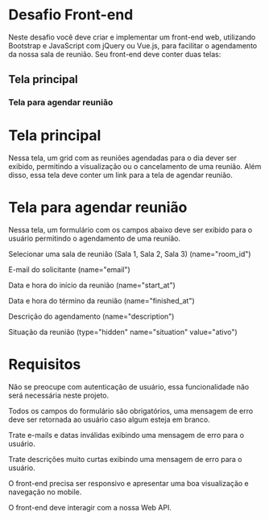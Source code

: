 # Desafio Front-end

Neste desafio você deve criar e implementar um front-end web, utilizando Bootstrap e JavaScript com jQuery ou Vue.js, para facilitar o agendamento da nossa sala de reunião.
Seu front-end deve conter duas telas:

## Tela principal

### Tela para agendar reunião

# Tela principal
Nessa tela, um grid com as reuniões agendadas para o dia dever ser exibido, permitindo a visualização ou o cancelamento de uma reunião. Além disso, essa tela deve conter um link para a tela de agendar reunião.

# Tela para agendar reunião
Nessa tela, um formulário com os campos abaixo deve ser exibido para o usuário permitindo o agendamento de uma reunião.

Selecionar uma sala de reunião (Sala 1, Sala 2, Sala 3) (name="room_id")

E-mail do solicitante (name="email")

Data e hora do início da reunião (name="start_at")

Data e hora do término da reunião (name="finished_at")

Descrição do agendamento (name="description")

Situação da reunião (type="hidden" name="situation" value="ativo")

# Requisitos
Não se preocupe com autenticação de usuário, essa funcionalidade não será necessária neste projeto.

Todos os campos do formulário são obrigatórios, uma mensagem de erro deve ser retornada ao usuário caso algum esteja em branco.

Trate e-mails e datas inválidas exibindo uma mensagem de erro para o usuário.

Trate descrições muito curtas exibindo uma mensagem de erro para o usuário.

O front-end precisa ser responsivo e apresentar uma boa visualização e navegação no mobile.

O front-end deve interagir com a nossa Web API.